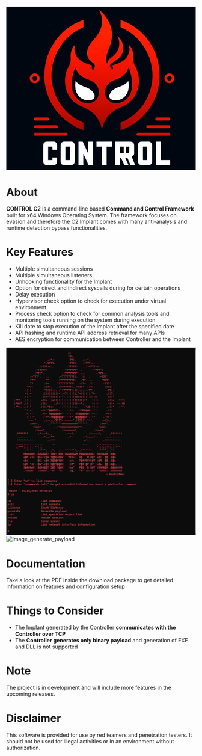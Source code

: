 ![logo](/Images/Logo2.jpg)

# **About**

**CONTROL C2** is a command-line based **Command and Control Framework** built for x64 Windows Operating System. The framework focuses on evasion and therefore the C2 Implant comes with many anti-analysis and runtime detection bypass functionalities.

# **Key Features**

- Multiple simultaneous sessions
- Multiple simultaneous listeners
- Unhooking functionality for the Implant
- Option for direct and indirect syscalls during for certain operations
- Delay execution
- Hypervisor check option to check for execution under virtual environment
- Process check option to check for common analysis tools and monitoring tools running on the system during execution
- Kill date to stop execution of the implant after the specified date
- API hashing and runtime API address retrieval for many APIs
- AES encryption for communication between Controller and the Implant

![Image_startup](/Images/Start_screen.png)
![Image_generate_payload](/Images/generate_command.png)

# **Documentation**

Take a look at the PDF inside the download package to get detailed information on features and configuration setup

# **Things to Consider**

- The Implant generated by the Controller **communicates with the Controller over TCP**
- The **Controller generates only binary payload** and generation of EXE and DLL is not supported

# **Note**

The project is in development and will include more features in the upcoming releases. 

# **Disclaimer**

This software is provided for use by red teamers and penetration testers. It should not be used for illegal activities or in an environment without authorization.


